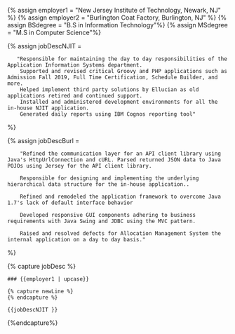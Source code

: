 {% assign employer1 = "New Jersey Institute of Technology, Newark, NJ" %}
{% assign employer2 = "Burlington Coat Factory, Burlington, NJ" %}
{% assign BSdegree = "B.S in Information Technology"%}
{% assign MSdegree = "M.S in Computer Science"%}

{% assign jobDescNJIT = 
        
       "Responsible for maintaining the day to day responsibilities of the Application Information Systems department.    
        Supported and revised critical Groovy and PHP applications such as Admission Fall 2019, Full Time Certification, Schedule Builder, and more.     
        Helped implement third party solutions by Ellucian as old applications retired and continued support.
        Installed and administered development environments for all the in-house NJIT application.
        Generated daily reports using IBM Cognos reporting tool"
%}

{% assign jobDescBurl = 
    
        "Refined the communication layer for an API client library using Java's HttpUrlConnection and cURL. Parsed returned JSON data to Java POJOs using Jersey for the API client library.
    
        Responsible for designing and implementing the underlying hierarchical data structure for the in-house application.. 
    
        Refined and remodeled the application framework to overcome Java 1.7's lack of default interface behavior
    
        Developed responsive GUI components adhering to business requirements with Java Swing and JDBC using the MVC pattern.
    
        Raised and resolved defects for Allocation Management System the internal application on a day to day basis."
%}        
        
        



{% capture jobDesc %} 
    
    ### {{employer1 | upcase}}
    
    {% capture newLine %}
    {% endcapture %}

    {{jobDescNJIT }}
    
{%endcapture%}
